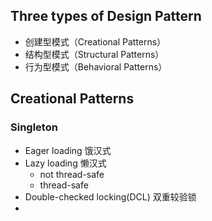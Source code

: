 ## Three types of Design Pattern

- 创建型模式（Creational Patterns）
- 结构型模式（Structural Patterns）
- 行为型模式（Behavioral Patterns）

## Creational Patterns

### Singleton

- Eager loading 饿汉式
- Lazy loading 懒汉式
    - not thread-safe
    - thread-safe
- Double-checked locking(DCL) 双重较验锁
- 